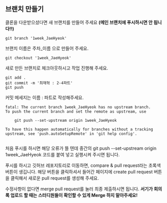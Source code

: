 ## 브랜치 만들기

클론을 다운받으셨다면 새 브랜치를 만들어 주세요 **(메인 브랜치에 푸시하시면 안 됩니다!!)**

```
git branch '1week_JaeHyeok'
```

브랜치 이름은 주차\_이름 으로 만들어 주세요.

```
git checkout '1week_JaeHyeok'
```

새로 만든 브랜치로 체크아웃하시고 작업 진행해 주세요.

```
git add .
git commit -m '최재혁 : 2-4파트'
git push
```

커밋 메세지는 이름 : 파트로 작성해주세요.

```
fatal: The current branch 1week_JaeHyeok has no upstream branch.
To push the current branch and set the remote as upstream, use

    git push --set-upstream origin 1week_JaeHyeok

To have this happen automatically for branches without a tracking
upstream, see 'push.autoSetupRemote' in 'git help config'.


```

처음 푸시를 하시면 해당 오류가 뜰 텐데 중간의 git push --set-upstream origin 1week_JaeHyeok 코드를 붙여 넣고 실행시켜 주시면 됩니다.

푸시를 하시고 깃허브 레포지토리로 이동하면, compare & pull request라는 초록색 버튼이 생깁니다.
해당 버튼을 클릭하셔서 들어간 페이지에 create pull request 버튼을 클릭해서 새로운 pull request를 생성해 주세요.

수정사항이 없다면 merge pull request를 눌러 최종 제출하시면 됩니다.
**서기가 회의록 업로드 할 때는 스터디원들이 확인할 수 있게 Merge 하지 말아주세요!**

